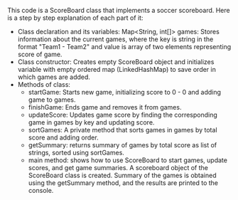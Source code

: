 This code is a ScoreBoard class that implements a soccer scoreboard. Here is a step by step explanation of each part of it:
 - Class declaration and its variables:
Map<String, int[]> games: Stores information about the current games, where the key is string in the format "Team1 - Team2" and value is array of two elements representing score of  game.
 - Class constructor:
Creates empty ScoreBoard object and initializes variable with empty ordered map (LinkedHashMap) to save order in which games are added.
 - Methods of class:
   - startGame: Starts new game, initializing score to 0 - 0 and adding game to games.
   - finishGame: Ends game and removes it from games. 
   - updateScore: Updates game score by finding the corresponding game in games by key and updating score. 
   - sortGames: A private method that sorts games in games by total score and adding order. 
   - getSummary: returns summary of games by total score as list of strings, sorted using sortGames. 
   - main method:
shows how to use ScoreBoard to start games, update scores, and get game summaries.
A scoreboard object of the ScoreBoard class is created.
Summary of the games is obtained using the getSummary method, and the results are printed to the console.